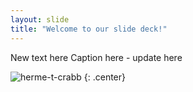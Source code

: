 ```yaml
---
layout: slide
title: "Welcome to our slide deck!"
---
```

New text here
Caption here - update here

![herme-t-crabb](https://octodex.github.com/images/herme-t-crabb.png)
{: .center}

